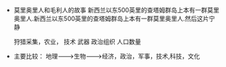 - 莫里奥里人和毛利人的故事
  新西兰以东500英里的查塔姆群岛上本有一群莫里奥里人.新西兰以东500英里的查塔姆群岛上本有一群莫里奥里人.然后这片宁静
  
  
  狩猎采集，农业，
  技术
  武器
  政治组织
  人口数量
- 主要比较：
  地理--->生物--->经济，政治，军事，技术,科技，文化